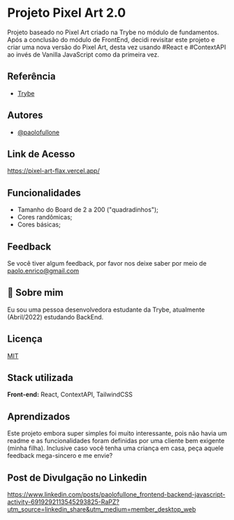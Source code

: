 
# Projeto Pixel Art 2.0

Projeto baseado no Pixel Art criado na Trybe no módulo de fundamentos. Após a conclusão do 
módulo de FrontEnd, decidi revisitar este projeto e criar uma nova versão do Pixel Art, desta vez 
usando #React e #ContextAPI ao invés de Vanilla JavaScript como da primeira vez.


## Referência

 - [Trybe](https://www.betrybe.com/)


## Autores

- [@paolofullone](https://www.github.com/paolofullone)


## Link de Acesso

https://pixel-art-flax.vercel.app/


## Funcionalidades

- Tamanho do Board de 2 a 200 ("quadradinhos");
- Cores randômicas;
- Cores básicas;

## Feedback

Se você tiver algum feedback, por favor nos deixe saber por meio de paolo.enrico@gmail.com


## 🚀 Sobre mim
Eu sou uma pessoa desenvolvedora estudante da Trybe, atualmente (Abril/2022) estudando BackEnd.


## Licença

[MIT](https://choosealicense.com/licenses/mit/)


## Stack utilizada

**Front-end:** React, ContextAPI, TailwindCSS


## Aprendizados

Este projeto embora super simples foi muito interessante, pois não havia um readme e 
as funcionalidades foram definidas por uma cliente bem exigente (minha filha).
Inclusive caso você tenha uma criança em casa, peça aquele feedback mega-sincero e me envie?

## Post de Divulgação no Linkedin

https://www.linkedin.com/posts/paolofullone_frontend-backend-javascript-activity-6919292113545293825-RaPZ?utm_source=linkedin_share&utm_medium=member_desktop_web
